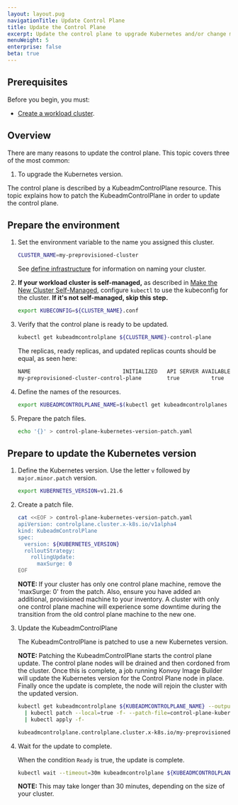 ```yaml
---
layout: layout.pug
navigationTitle: Update Control Plane
title: Update the Control Plane
excerpt: Update the control plane to upgrade Kubernetes and/or change machine properties
menuWeight: 5
enterprise: false
beta: true
---
```


## Prerequisites

Before you begin, you must:

- [Create a workload cluster][createnewcluster].

## Overview

There are many reasons to update the control plane. This topic covers three of the most common:

1. To upgrade the Kubernetes version.

The control plane is described by a KubeadmControlPlane resource. This topic explains how to patch the KubeadmControlPlane in order to update the control plane.

## Prepare the environment

1.  Set the environment variable to the name you assigned this cluster.

    ```sh
    CLUSTER_NAME=my-preprovisioned-cluster
    ```

    See [define infrastructure](../../define-infrastructure#name-your-cluster) for information on naming your cluster.

1.  **If your workload cluster is self-managed,** as described in [Make the New Cluster Self-Managed][makeselfmanaged], configure `kubectl` to use the kubeconfig for the cluster. **If it's not self-managed, skip this step.**

    ```sh
    export KUBECONFIG=${CLUSTER_NAME}.conf
    ```

1.  Verify that the control plane is ready to be updated.

    ```sh
    kubectl get kubeadmcontrolplane ${CLUSTER_NAME}-control-plane
    ```

    The replicas, ready replicas, and updated replicas counts should be equal, as seen here:

    ```sh
    NAME                             INITIALIZED   API SERVER AVAILABLE   VERSION   REPLICAS   READY   UPDATED   UNAVAILABLE
    my-preprovisioned-cluster-control-plane        true          true                   v1.21.3   1          1       1
    ```

1.  Define the names of the resources.

    ```sh
    export KUBEADMCONTROLPLANE_NAME=$(kubectl get kubeadmcontrolplanes --selector=cluster.x-k8s.io/cluster-name=${CLUSTER_NAME} -ojsonpath='{.items[0].metadata.name}')
    ```

1.  Prepare the patch files.

    ```sh
    echo '{}' > control-plane-kubernetes-version-patch.yaml
    ```

## Prepare to update the Kubernetes version

<!-- TODO: Explain which Kubernetes versions Konvoy supports -->

1.  Define the Kubernetes version. Use the letter `v` followed by `major.minor.patch` version.

    ```sh
    export KUBERNETES_VERSION=v1.21.6
    ```

1.  Create a patch file.

    ```sh
    cat <<EOF > control-plane-kubernetes-version-patch.yaml
    apiVersion: controlplane.cluster.x-k8s.io/v1alpha4
    kind: KubeadmControlPlane
    spec:
      version: ${KUBERNETES_VERSION}
      rolloutStrategy:
        rollingUpdate:
          maxSurge: 0
    EOF
    ```

    <p class="message--note"><strong>NOTE: </strong>If your cluster has only one control plane machine, remove the 'maxSurge: 0' from the patch.  Also, ensure you have added an additional, provisioned machine to your inventory.  A cluster with only one control plane machine will experience some downtime during the transition from the old control plane machine to the new one. </p>

1.  Update the KubeadmControlPlane

    The KubeadmControlPlane is patched to use a new Kubernetes version.

    <p class="message--note"><strong>NOTE: </strong>Patching the KubeadmControlPlane starts the control plane update. The control plane nodes will be drained and then cordoned from the cluster. Once this is complete, a job running Konvoy Image Builder will update the Kubernetes version for the Control Plane node in place. Finally once the update is complete, the node will rejoin the cluster with the updated version.</p>

    ```sh
    kubectl get kubeadmcontrolplane ${KUBEADMCONTROLPLANE_NAME} --output=yaml \
      | kubectl patch --local=true -f- --patch-file=control-plane-kubernetes-version-patch.yaml --type=merge --output=yaml \
      | kubectl apply -f-
    ```

    ```sh
    kubeadmcontrolplane.controlplane.cluster.x-k8s.io/my-preprovisioned-cluster-control-plane configured
    ```

1.  Wait for the update to complete.

    When the condition `Ready` is true, the update is complete.

    ```sh
    kubectl wait --timeout=30m kubeadmcontrolplane ${KUBEADMCONTROLPLANE_NAME} --for=condition=Ready
    ```

    <p class="message--note"><strong>NOTE: </strong>This may take longer than 30 minutes, depending on the size of your cluster.</p>

[createnewcluster]: ../../create-cluster
[makeselfmanaged]: ../../self-managed
[imagebuilder]: ../../../../image-builder
